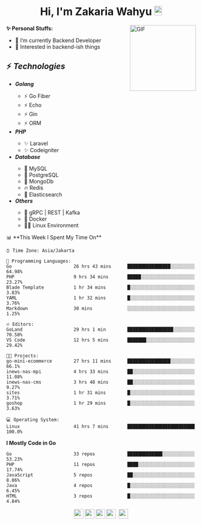 <h1 align="center">Hi, I'm Zakaria Wahyu <img src="https://github.com/TheDudeThatCode/TheDudeThatCode/blob/master/Assets/Hi.gif" width="20px" height="25px"></h1>

<img align="right" alt="GIF" height="175px" src="https://www.nayakapratama.co.id/wp-content/uploads/2019/07/Website-Maintenance.gif" />

**✨ Personal Stuffs:**
- 🔭 I’m currently Backend Developer
- 🌱 Interested in backend-ish things

<h2>⚡ <i>Technologies</i></h2>
<ul>
<li><strong><i>Golang</i></strong></li>
  <ul>
    <li>⚡ Go Fiber</li>
    <li>⚡ Echo</li>
    <li>⚡ Gin</li>
    <li>⚡ ORM</li>
  </ul>
<li><strong><i>PHP</i></strong></li>
  <ul>
    <li>✨ Laravel</li>
    <li>✨ Codeigniter</li>
  </ul>
<li><strong><i>Database</i></strong></li>
  <ul>
    <li>🐬 MySQL</li>
    <li>🐘 PostgreSQL</li>
    <li>🍃 MongoDb</li>
    <li>🔥 Redis</li>
    <li>🔎 Elasticsearch</li>
  </ul>
  <li><strong><i>Others</i></strong></li>
  <ul>
    <li>💫 gRPC | REST | Kafka</li>
    <li>🐳 Docker</li>
    <li>👨‍💻 Linux Environment</li>
  </ul>
</ul>
<!--START_SECTION:waka-->
📊 **This Week I Spent My Time On** 

```text
⌚︎ Time Zone: Asia/Jakarta

💬 Programming Languages: 
Go                       26 hrs 43 mins      ████████████████░░░░░░░░░   64.98% 
PHP                      9 hrs 34 mins       █████░░░░░░░░░░░░░░░░░░░░   23.27% 
Blade Template           1 hr 34 mins        █░░░░░░░░░░░░░░░░░░░░░░░░   3.83% 
YAML                     1 hr 32 mins        █░░░░░░░░░░░░░░░░░░░░░░░░   3.76% 
Markdown                 30 mins             ░░░░░░░░░░░░░░░░░░░░░░░░░   1.25%

🔥 Editors: 
GoLand                   29 hrs 1 min        █████████████████░░░░░░░░   70.58% 
VS Code                  12 hrs 5 mins       ███████░░░░░░░░░░░░░░░░░░   29.42%

🐱‍💻 Projects: 
go-mini-ecommerce        27 hrs 11 mins      ████████████████░░░░░░░░░   66.1% 
inews-nas-mpi            4 hrs 33 mins       ██░░░░░░░░░░░░░░░░░░░░░░░   11.08% 
inews-nas-cms            3 hrs 48 mins       ██░░░░░░░░░░░░░░░░░░░░░░░   9.27% 
sites                    1 hr 31 mins        █░░░░░░░░░░░░░░░░░░░░░░░░   3.71% 
goshop                   1 hr 29 mins        █░░░░░░░░░░░░░░░░░░░░░░░░   3.63%

💻 Operating System: 
Linux                    41 hrs 7 mins       █████████████████████████   100.0%

```

**I Mostly Code in Go** 

```text
Go                       33 repos            █████████████░░░░░░░░░░░░   53.23% 
PHP                      11 repos            ████░░░░░░░░░░░░░░░░░░░░░   17.74% 
JavaScript               5 repos             ██░░░░░░░░░░░░░░░░░░░░░░░   8.06% 
Java                     4 repos             █░░░░░░░░░░░░░░░░░░░░░░░░   6.45% 
HTML                     3 repos             █░░░░░░░░░░░░░░░░░░░░░░░░   4.84%

```



<!--END_SECTION:waka-->

<p align="center">
<a href="https://www.linkedin.com/in/zakariawahyu" target="_blank"><img src="https://img.shields.io/badge/linkedin-%230077B5.svg?&style=for-the-badge&logo=linkedin&logoColor=white" height=25></a>
<a href="https://medium.com/@zakariawahyu" target="_blank"><img src="https://img.shields.io/badge/Medium-12100E?style=for-the-badge&logo=medium&logoColor=white" height=25></a>
<a href="https://medium.com/@zakariawahyu" target="_blank"><img src="https://img.shields.io/badge/Portfolio-2300843e?style=for-the-badge&logo=About.me&logoColor=white" height=25></a>
<a href="https://www.twitter.com/_zakariawahyu" target="_blank"><img src="https://img.shields.io/badge/twitter-%231DA1F2.svg?&style=for-the-badge&logo=twitter&logoColor=white" height=25></a> 
<a href="https://www.instagram.com/_zakariawahyu" target="_blank"><img src="https://img.shields.io/badge/instagram-%23E4405F.svg?&style=for-the-badge&logo=instagram&logoColor=white" height=25></a>
